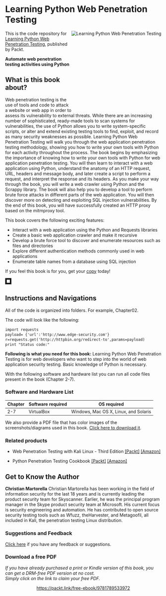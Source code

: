 # Learning Python Web Penetration Testing

<a href="https://www.packtpub.com/networking-and-servers/learning-python-web-penetration-testing?utm_source=github&utm_medium=repository&utm_campaign=9781789533972"><img src="https://www.packtpub.com/sites/default/files/9781789533972%20-%20Copy_0.png" alt="Learning Python Web Penetration Testing" height="256px" align="right"></a>

This is the code repository for [Learning Python Web Penetration Testing](https://www.packtpub.com/networking-and-servers/learning-python-web-penetration-testing?utm_source=github&utm_medium=repository&utm_campaign=9781789533972), published by Packt.

**Automate web penetration testing activities using Python**

## What is this book about?
Web penetration testing is the use of tools and code to attack a website or web app in order to assess its vulnerability to external threats. While there are an increasing number of sophisticated, ready-made tools to scan systems for vulnerabilities, the use of Python allows you to write system-specific scripts, or alter and extend existing testing tools to find, exploit, and record as many security weaknesses as possible. Learning Python Web Penetration Testing will walk you through the web application penetration testing methodology, showing you how to write your own tools with Python for each activity throughout the process. The book begins by emphasizing the importance of knowing how to write your own tools with Python for web application penetration testing. You will then learn to interact with a web application using Python, understand the anatomy of an HTTP request, URL, headers and message body, and later create a script to perform a request, and interpret the response and its headers. As you make your way through the book, you will write a web crawler using Python and the Scrappy library. The book will also help you to develop a tool to perform brute force attacks in different parts of the web application. You will then discover more on detecting and exploiting SQL injection vulnerabilities. By the end of this book, you will have successfully created an HTTP proxy based on the mitmproxy tool.

This book covers the following exciting features:
* Interact with a web application using the Python and Requests libraries
* Create a basic web application crawler and make it recursive
* Develop a brute force tool to discover and enumerate resources such as files and directories
* Explore different authentication methods commonly used in web applications
* Enumerate table names from a database using SQL injection

If you feel this book is for you, get your [copy](https://www.amazon.com/dp/178953397X) today!

<a href="https://www.packtpub.com/?utm_source=github&utm_medium=banner&utm_campaign=GitHubBanner"><img src="https://raw.githubusercontent.com/PacktPublishing/GitHub/master/GitHub.png" 
alt="https://www.packtpub.com/" border="5" /></a>


## Instructions and Navigations
All of the code is organized into folders. For example, Chapter02.

The code will look like the following:
```
import requests
payload= {'url':'http://www.edge-security.com'}
r=requests.get('http://httpbin.org/redirect-to',params=payload)
print "Status code:"
```

**Following is what you need for this book:**
Learning Python Web Penetration Testing is for web developers who want to step into the world of web application security testing. Basic knowledge of Python is necessary.

With the following software and hardware list you can run all code files present in the book (Chapter 2-7).

### Software and Hardware List

| Chapter  | Software required                   | OS required                        |
| -------- | ------------------------------------| -----------------------------------|
| 2-7        | VirtualBox                     | Windows, Mac OS X, Linux, and Solaris |



We also provide a PDF file that has color images of the screenshots/diagrams used in this book. [Click here to download it](https://www.packtpub.com/sites/default/files/downloads/LearningPythonWebPenetrationTesting_ColorImages.pdf).

### Related products <Paste books from the Other books you may enjoy section>
* Web Penetration Testing with Kali Linux - Third Edition [[Packt]](https://www.packtpub.com/networking-and-servers/web-penetration-testing-kali-linux-third-edition?utm_source=github&utm_medium=repository&utm_campaign=9781788623377) [[Amazon]](https://www.amazon.com/dp/1788623371)

* Python Penetration Testing Cookbook [[Packt]](https://www.packtpub.com/networking-and-servers/python-penetration-testing-cookbook?utm_source=github&utm_medium=repository&utm_campaign=9781784399771) [[Amazon]](https://www.amazon.com/dp/1784399779)

## Get to Know the Author
**Christian Martorella**
Christian Martorella has been working in the field of information security for the last 18 years and is currently leading the product security team for Skyscanner. Earlier, he was the principal program manager in the Skype product security team at Microsoft. His current focus is security engineering and automation. He has contributed to open source security testing tools such as Wfuzz, theHarvester, and Metagoofil, all included in Kali, the penetration testing Linux distribution.



### Suggestions and Feedback
[Click here](https://docs.google.com/forms/d/e/1FAIpQLSdy7dATC6QmEL81FIUuymZ0Wy9vH1jHkvpY57OiMeKGqib_Ow/viewform) if you have any feedback or suggestions.
### Download a free PDF

 <i>If you have already purchased a print or Kindle version of this book, you can get a DRM-free PDF version at no cost.<br>Simply click on the link to claim your free PDF.</i>
<p align="center"> <a href="https://packt.link/free-ebook/9781789533972">https://packt.link/free-ebook/9781789533972 </a> </p>